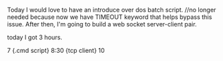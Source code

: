 Today I would love to have an introduce over dos batch script. 
//no longer needed because now we have TIMEOUT keyword that helps bypass this issue.
After then, I'm going to build a web socket server-client pair. 


today I got 3 hours. 

7
	{.cmd script}
8:30
	{tcp client}
10

